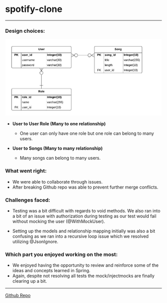 # spotify-clone
---

### Design choices:

![ERD](https://github.com/christopher-cook/spotify-clone/blob/master/Spotify%20Clone%20ERD.jpeg)

  - **User to User Role (Many to one relationship)**
    - One user can only have one role but one role can belong to many users.

  - **User to Songs (Many to many relationship)**
    - Many songs can belong to many users.
  
### What went right:
  - We were able to collaborate through issues.
  - After breaking Github repo was able to prevent further merge conflicts.

### Challenges faced:
  - Testing was a bit difficult with regards to void methods. We also ran into a bit of an issue with authorization during testing as our test would fail without mocking the user (@WithMockUser).

  - Setting up the models and relationship mapping initially was also a bit confusing as we ran into a 
  recursive loop issue which we resolved utilizing @JsonIgnore.
  

### Which part you enjoyed working on the most:
  - We enjoyed having the opportunity to review and reinforce some of the ideas and concepts learned in Spring.
  - Again, despite not resolving all tests the mock/injectmocks are finally clearing up a bit.
  --- 
  
  [Github Repo](https://github.com/christopher-cook/spotify-clone)
